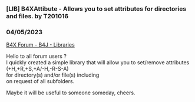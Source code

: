 ### [LIB] B4XAttibute - Allows you to set attributes for directories and files. by T201016
### 04/05/2023
[B4X Forum - B4J - Libraries](https://www.b4x.com/android/forum/threads/147261/)

Hello to all forum users ?  
I quickly created a simple library that will allow you to set/remove attributes (+H,+R,+S,+A/-H,-R-S-A)  
for directory(s) and/or file(s) including  
on request of all subfolders.  
  
Maybe it will be useful to someone someday, cheers.
